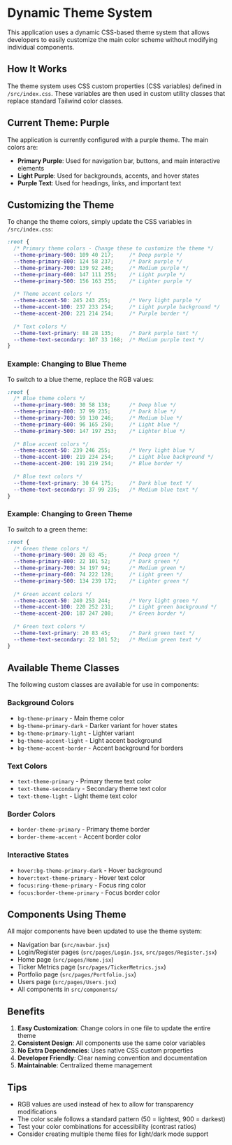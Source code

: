 # Dynamic Theme System

This application uses a dynamic CSS-based theme system that allows developers to easily customize the main color scheme without modifying individual components.

## How It Works

The theme system uses CSS custom properties (CSS variables) defined in `/src/index.css`. These variables are then used in custom utility classes that replace standard Tailwind color classes.

## Current Theme: Purple

The application is currently configured with a purple theme. The main colors are:

- **Primary Purple**: Used for navigation bar, buttons, and main interactive elements
- **Light Purple**: Used for backgrounds, accents, and hover states  
- **Purple Text**: Used for headings, links, and important text

## Customizing the Theme

To change the theme colors, simply update the CSS variables in `/src/index.css`:

```css
:root {
  /* Primary theme colors - Change these to customize the theme */
  --theme-primary-900: 109 40 217;     /* Deep purple */
  --theme-primary-800: 124 58 237;     /* Dark purple */  
  --theme-primary-700: 139 92 246;     /* Medium purple */
  --theme-primary-600: 147 111 255;    /* Light purple */
  --theme-primary-500: 156 163 255;    /* Lighter purple */
  
  /* Theme accent colors */
  --theme-accent-50: 245 243 255;      /* Very light purple */
  --theme-accent-100: 237 233 254;     /* Light purple background */
  --theme-accent-200: 221 214 254;     /* Purple border */
  
  /* Text colors */
  --theme-text-primary: 88 28 135;     /* Dark purple text */
  --theme-text-secondary: 107 33 168;  /* Medium purple text */
}
```

### Example: Changing to Blue Theme

To switch to a blue theme, replace the RGB values:

```css
:root {
  /* Blue theme colors */
  --theme-primary-900: 30 58 138;      /* Deep blue */
  --theme-primary-800: 37 99 235;      /* Dark blue */  
  --theme-primary-700: 59 130 246;     /* Medium blue */
  --theme-primary-600: 96 165 250;     /* Light blue */
  --theme-primary-500: 147 197 253;    /* Lighter blue */
  
  /* Blue accent colors */
  --theme-accent-50: 239 246 255;      /* Very light blue */
  --theme-accent-100: 219 234 254;     /* Light blue background */
  --theme-accent-200: 191 219 254;     /* Blue border */
  
  /* Blue text colors */
  --theme-text-primary: 30 64 175;     /* Dark blue text */
  --theme-text-secondary: 37 99 235;   /* Medium blue text */
}
```

### Example: Changing to Green Theme

To switch to a green theme:

```css
:root {
  /* Green theme colors */
  --theme-primary-900: 20 83 45;       /* Deep green */
  --theme-primary-800: 22 101 52;      /* Dark green */  
  --theme-primary-700: 34 197 94;      /* Medium green */
  --theme-primary-600: 74 222 128;     /* Light green */
  --theme-primary-500: 134 239 172;    /* Lighter green */
  
  /* Green accent colors */
  --theme-accent-50: 240 253 244;      /* Very light green */
  --theme-accent-100: 220 252 231;     /* Light green background */
  --theme-accent-200: 187 247 208;     /* Green border */
  
  /* Green text colors */
  --theme-text-primary: 20 83 45;      /* Dark green text */
  --theme-text-secondary: 22 101 52;   /* Medium green text */
}
```

## Available Theme Classes

The following custom classes are available for use in components:

### Background Colors
- `bg-theme-primary` - Main theme color
- `bg-theme-primary-dark` - Darker variant for hover states
- `bg-theme-primary-light` - Lighter variant
- `bg-theme-accent-light` - Light accent background
- `bg-theme-accent-border` - Accent background for borders

### Text Colors
- `text-theme-primary` - Primary theme text color
- `text-theme-secondary` - Secondary theme text color
- `text-theme-light` - Light theme text color

### Border Colors
- `border-theme-primary` - Primary theme border
- `border-theme-accent` - Accent border color

### Interactive States
- `hover:bg-theme-primary-dark` - Hover background
- `hover:text-theme-primary` - Hover text color
- `focus:ring-theme-primary` - Focus ring color
- `focus:border-theme-primary` - Focus border color

## Components Using Theme

All major components have been updated to use the theme system:

- Navigation bar (`src/navbar.jsx`)
- Login/Register pages (`src/pages/Login.jsx`, `src/pages/Register.jsx`)
- Home page (`src/pages/Home.jsx`)
- Ticker Metrics page (`src/pages/TickerMetrics.jsx`)
- Portfolio page (`src/pages/Portfolio.jsx`)
- Users page (`src/pages/Users.jsx`)
- All components in `src/components/`

## Benefits

1. **Easy Customization**: Change colors in one file to update the entire theme
2. **Consistent Design**: All components use the same color variables
3. **No Extra Dependencies**: Uses native CSS custom properties
4. **Developer Friendly**: Clear naming convention and documentation
5. **Maintainable**: Centralized theme management

## Tips

- RGB values are used instead of hex to allow for transparency modifications
- The color scale follows a standard pattern (50 = lightest, 900 = darkest)
- Test your color combinations for accessibility (contrast ratios)
- Consider creating multiple theme files for light/dark mode support